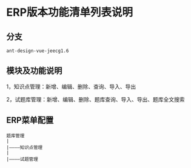 # ERP版本功能清单列表说明

## 分支

    ant-design-vue-jeecg1.6

## 模块及功能说明

1，知识点管理：新增、编辑、删除、查询、导入、导出

2，试题库管理：新增、编辑、删除、题库查询、导入、导出、题库全文搜索

## ERP菜单配置

    题库管理
    |
    |————知识点管理
    |
    |————试题管理